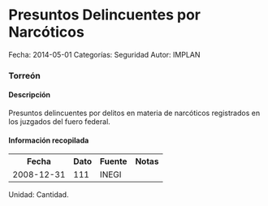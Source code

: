 Presuntos Delincuentes por Narcóticos
=====

Fecha: 2014-05-01
Categorías: Seguridad
Autor: IMPLAN

### Torreón

#### Descripción

Presuntos delincuentes por delitos en materia de narcóticos registrados en los juzgados del fuero federal.

#### Información recopilada

<table class="table table-hover table-bordered">
  <tr><th>Fecha</th><th>Dato</th><th>Fuente</th><th>Notas</th></tr>
  <tr><td>2008-12-31</td><td>111</td><td>INEGI</td><td></td></tr>
</table>

Unidad: Cantidad.
